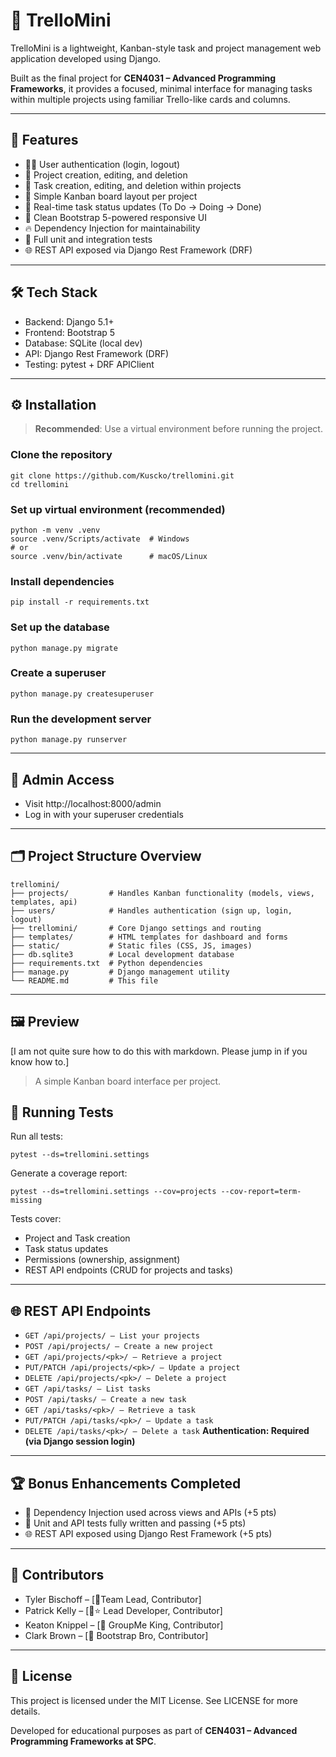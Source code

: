 # 🧱 TrelloMini

TrelloMini is a lightweight, Kanban-style task and project management web application developed using Django.

Built as the final project for **CEN4031 – Advanced Programming Frameworks**, it provides a focused, minimal interface for managing tasks within multiple projects using familiar Trello-like cards and columns.

---

## 🚀 Features

- 🧑‍💼 User authentication (login, logout)
- 📁 Project creation, editing, and deletion
- 📝 Task creation, editing, and deletion within projects
- 🧩 Simple Kanban board layout per project
- 🎯 Real-time task status updates (To Do → Doing → Done)
- 🎨 Clean Bootstrap 5-powered responsive UI
- 🔥 Dependency Injection for maintainability
- 🧪 Full unit and integration tests
- 🌐 REST API exposed via Django Rest Framework (DRF)

---

## 🛠 Tech Stack
- Backend: Django 5.1+
- Frontend: Bootstrap 5
- Database: SQLite (local dev)
- API: Django Rest Framework (DRF)
- Testing: pytest + DRF APIClient

---

## ⚙️ Installation

> **Recommended**: Use a virtual environment before running the project.

### Clone the repository
```
git clone https://github.com/Kuscko/trellomini.git
cd trellomini
```

### Set up virtual environment (recommended)
```
python -m venv .venv
source .venv/Scripts/activate  # Windows
# or
source .venv/bin/activate      # macOS/Linux
```

### Install dependencies
```
pip install -r requirements.txt
```

### Set up the database
```
python manage.py migrate
```

### Create a superuser
```
python manage.py createsuperuser
```

### Run the development server
```
python manage.py runserver
```

---

## 🔐 Admin Access

- Visit http://localhost:8000/admin
- Log in with your superuser credentials

---

## 🗂️ Project Structure Overview

```
trellomini/
├── projects/         # Handles Kanban functionality (models, views, templates, api)
├── users/            # Handles authentication (sign up, login, logout)
├── trellomini/       # Core Django settings and routing
├── templates/        # HTML templates for dashboard and forms
├── static/           # Static files (CSS, JS, images)
├── db.sqlite3        # Local development database
├── requirements.txt  # Python dependencies
├── manage.py         # Django management utility
└── README.md         # This file
```

---

## 🖼️ Preview

[I am not quite sure how to do this with markdown. Please jump in if you know how to.]
> A simple Kanban board interface per project.

## 🧪 Running Tests
Run all tests:

```
pytest --ds=trellomini.settings
```

Generate a coverage report:

```
pytest --ds=trellomini.settings --cov=projects --cov-report=term-missing
```

Tests cover:

- Project and Task creation
- Task status updates
- Permissions (ownership, assignment)
- REST API endpoints (CRUD for projects and tasks)

---

## 🌐 REST API Endpoints
- `GET /api/projects/ — List your projects`
- `POST /api/projects/ — Create a new project`
- `GET /api/projects/<pk>/ — Retrieve a project`
- `PUT/PATCH /api/projects/<pk>/ — Update a project`
- `DELETE /api/projects/<pk>/ — Delete a project`
- `GET /api/tasks/ — List tasks`
- `POST /api/tasks/ — Create a new task`
- `GET /api/tasks/<pk>/ — Retrieve a task`
- `PUT/PATCH /api/tasks/<pk>/ — Update a task`
- `DELETE /api/tasks/<pk>/ — Delete a task`
**Authentication: Required (via Django session login)**

---

## 🏆 Bonus Enhancements Completed
- 🧩 Dependency Injection used across views and APIs (+5 pts)
- 🧪 Unit and API tests fully written and passing (+5 pts)
- 🌐 REST API exposed using Django Rest Framework (+5 pts)

---

## 👥 Contributors
- Tyler Bischoff – [📧Team Lead, Contributor]
- Patrick Kelly – [🤘⭐ Lead Developer, Contributor]
- Keaton Knippel – [👑 GroupMe King, Contributor]
- Clark Brown – [🥾 Bootstrap Bro, Contributor]

---

## 📘 License
This project is licensed under the MIT License. See LICENSE for more details.

Developed for educational purposes as part of **CEN4031 – Advanced Programming Frameworks at SPC**.
